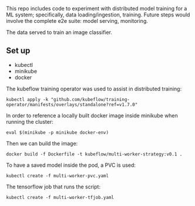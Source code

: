 

This repo includes code to experiment with distributed model training for a ML system; specifically, data loading/ingestion, training. Future steps would involve the complete e2e suite: model serving, monitoring. 

The data served to train an image classifier. 

## Set up
* kubectl
* minikube
* docker


The kubeflow training operator was used to assist in distributed training: 

```
kubectl apply -k "github.com/kubeflow/training-operator/manifests/overlays/standalone?ref=v1.7.0"
```
In order to reference a locally built docker image inside minikube when running the cluster:

```
eval $(minikube -p minikube docker-env)
```

Then we can build the image:

```
docker build -f Dockerfile -t kubeflow/multi-worker-strategy:v0.1 .
```

To have a saved model inside the pod, a PVC is used: 

```
kubectl create -f multi-worker-pvc.yaml
```

The tensorflow job that runs the script: 

```
kubectl create -f multi-worker-tfjob.yaml
```